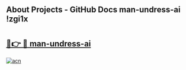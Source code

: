 ## About Projects - GitHub Docs man-undress-ai !zgi1x

# <h2><a href="https://andorid.site?title=man-undress-ai&ref=13PRO">🔗👉 🔴 man-undress-ai</a></h2>

[![acn](https://github.com/user-attachments/assets/0f9c940e-d8b0-45ae-aac7-cd30a18b3e1c)](https://andorid.site?title=man-undress-ai&ref=13PRO)

